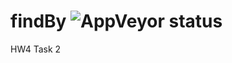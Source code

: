 # findBy ![AppVeyor status](https://ci.appveyor.com/api/projects/status/a7lw99dierfu85xt?svg=true)
HW4 Task 2
